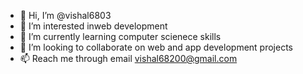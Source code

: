 - 👋 Hi, I’m @vishal6803
- 👀 I’m interested inweb development
- 🌱 I’m currently learning computer scienece skills
- 💞️ I’m looking to collaborate on web and app development projects
- 📫 Reach me through email vishal68200@gmail.com

<!---
vishal6803/vishal6803 is a ✨ special ✨ repository because its `README.md` (this file) appears on your GitHub profile.
You can click the Preview link to take a look at your changes.
--->
